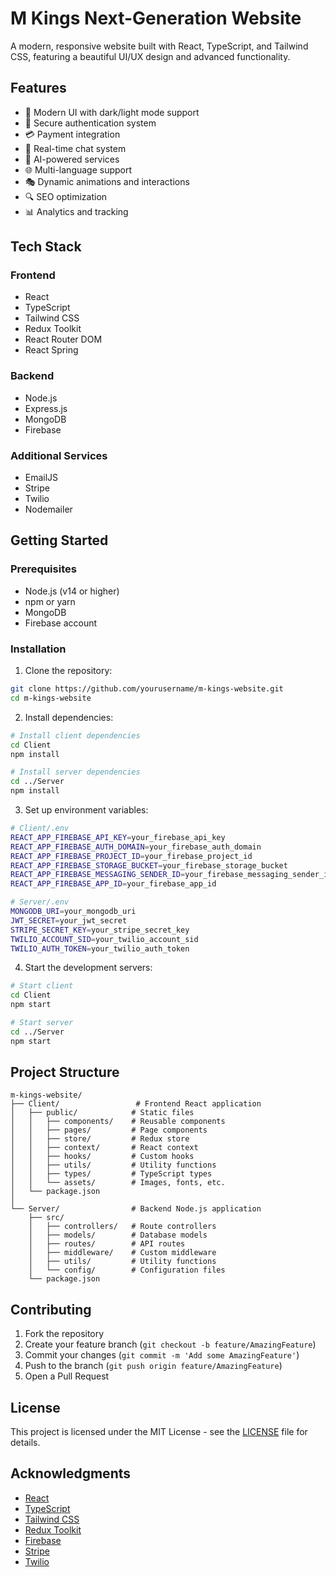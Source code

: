 # M Kings Next-Generation Website

A modern, responsive website built with React, TypeScript, and Tailwind CSS, featuring a beautiful UI/UX design and advanced functionality.

## Features

- 🎨 Modern UI with dark/light mode support
- 🔐 Secure authentication system
- 💳 Payment integration
- 💬 Real-time chat system
- 🤖 AI-powered services
- 🌐 Multi-language support
- 🎭 Dynamic animations and interactions
- 🔍 SEO optimization
- 📊 Analytics and tracking

## Tech Stack

### Frontend
- React
- TypeScript
- Tailwind CSS
- Redux Toolkit
- React Router DOM
- React Spring

### Backend
- Node.js
- Express.js
- MongoDB
- Firebase

### Additional Services
- EmailJS
- Stripe
- Twilio
- Nodemailer

## Getting Started

### Prerequisites
- Node.js (v14 or higher)
- npm or yarn
- MongoDB
- Firebase account

### Installation

1. Clone the repository:
```bash
git clone https://github.com/yourusername/m-kings-website.git
cd m-kings-website
```

2. Install dependencies:
```bash
# Install client dependencies
cd Client
npm install

# Install server dependencies
cd ../Server
npm install
```

3. Set up environment variables:
```bash
# Client/.env
REACT_APP_FIREBASE_API_KEY=your_firebase_api_key
REACT_APP_FIREBASE_AUTH_DOMAIN=your_firebase_auth_domain
REACT_APP_FIREBASE_PROJECT_ID=your_firebase_project_id
REACT_APP_FIREBASE_STORAGE_BUCKET=your_firebase_storage_bucket
REACT_APP_FIREBASE_MESSAGING_SENDER_ID=your_firebase_messaging_sender_id
REACT_APP_FIREBASE_APP_ID=your_firebase_app_id

# Server/.env
MONGODB_URI=your_mongodb_uri
JWT_SECRET=your_jwt_secret
STRIPE_SECRET_KEY=your_stripe_secret_key
TWILIO_ACCOUNT_SID=your_twilio_account_sid
TWILIO_AUTH_TOKEN=your_twilio_auth_token
```

4. Start the development servers:
```bash
# Start client
cd Client
npm start

# Start server
cd ../Server
npm start
```

## Project Structure

```
m-kings-website/
├── Client/                 # Frontend React application
│   ├── public/            # Static files
│   │   ├── components/    # Reusable components
│   │   ├── pages/         # Page components
│   │   ├── store/         # Redux store
│   │   ├── context/       # React context
│   │   ├── hooks/         # Custom hooks
│   │   ├── utils/         # Utility functions
│   │   ├── types/         # TypeScript types
│   │   └── assets/        # Images, fonts, etc.
│   └── package.json
│
└── Server/                # Backend Node.js application
    ├── src/
    │   ├── controllers/   # Route controllers
    │   ├── models/        # Database models
    │   ├── routes/        # API routes
    │   ├── middleware/    # Custom middleware
    │   ├── utils/         # Utility functions
    │   └── config/        # Configuration files
    └── package.json
```

## Contributing

1. Fork the repository
2. Create your feature branch (`git checkout -b feature/AmazingFeature`)
3. Commit your changes (`git commit -m 'Add some AmazingFeature'`)
4. Push to the branch (`git push origin feature/AmazingFeature`)
5. Open a Pull Request

## License

This project is licensed under the MIT License - see the [LICENSE](LICENSE) file for details.

## Acknowledgments

- [React](https://reactjs.org/)
- [TypeScript](https://www.typescriptlang.org/)
- [Tailwind CSS](https://tailwindcss.com/)
- [Redux Toolkit](https://redux-toolkit.js.org/)
- [Firebase](https://firebase.google.com/)
- [Stripe](https://stripe.com/)
- [Twilio](https://www.twilio.com/) 